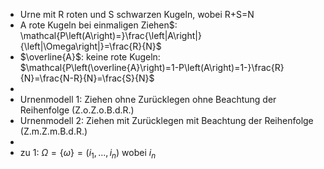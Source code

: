 - Urne mit R roten und S schwarzen Kugeln, wobei R+S=N
- A rote Kugeln bei einmaligen Ziehen$: \mathcal{P\left(A\right)=}\frac{\left|A\right|}{\left|\Omega\right|}=\frac{R}{N}$
- $\overline{A}$: keine rote Kugeln: $\mathcal{P\left(\overline{A}\right)=1-P\left(A\right)=1-}\frac{R}{N}=\frac{N-R}{N}=\frac{S}{N}$
-
- Urnenmodell 1: Ziehen ohne Zurücklegen ohne Beachtung der Reihenfolge (Z.o.Z.o.B.d.R.)
- Urnenmodell 2: Ziehen mit Zurücklegen mit Beachtung der Reihenfolge (Z.m.Z.m.B.d.R.)
-
- zu 1: $\Omega=\left\lbrace\omega\right\rbrace=\left(i_1,...,i_{n}\right)$ wobei $i_{n}$